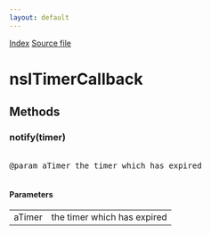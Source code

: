 ```yaml
---
layout: default
---
```

<div id='links'><a href="../index.html">Index</a>
<a href="http://dxr.mozilla.org/mozilla-central/source/xpcom/threads/nsITimer.idl">Source file</a>
</div>

# nsITimerCallback #

## Methods ##

### notify(timer) ###
<pre>  
@param aTimer the timer which has expired  
  
</pre>
#### Parameters ####

<table>

<tr>
<td>aTimer</td>
<td>the timer which has expired  
</td>
</tr>

</table>
